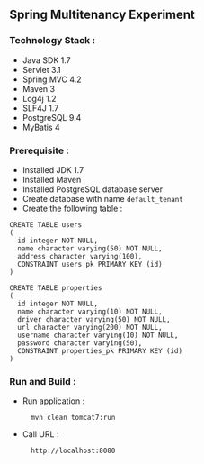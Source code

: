 ## Spring Multitenancy Experiment

### Technology Stack :
* Java SDK 1.7
* Servlet 3.1
* Spring MVC 4.2
* Maven 3
* Log4j 1.2
* SLF4J 1.7
* PostgreSQL 9.4
* MyBatis 4

### Prerequisite :
* Installed JDK 1.7
* Installed Maven
* Installed PostgreSQL database server
* Create database with name `default_tenant`
* Create the following table :

```
CREATE TABLE users
(
  id integer NOT NULL,
  name character varying(50) NOT NULL,
  address character varying(100),
  CONSTRAINT users_pk PRIMARY KEY (id)
)
```

```
CREATE TABLE properties
(
  id integer NOT NULL,
  name character varying(10) NOT NULL,
  driver character varying(50) NOT NULL,
  url character varying(200) NOT NULL,
  username character varying(10) NOT NULL,
  password character varying(50),
  CONSTRAINT properties_pk PRIMARY KEY (id)
)
```

### Run and Build :
* Run application :

    	mvn clean tomcat7:run

* Call URL :

		http://localhost:8080